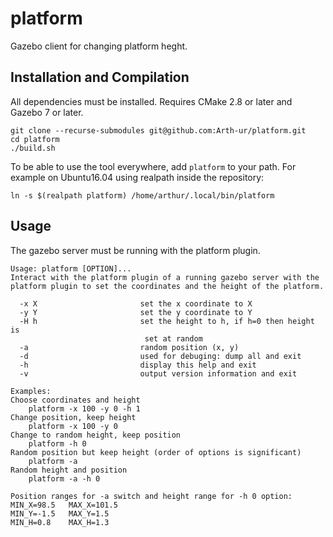 # platform
Gazebo client for changing platform heght.

## Installation and Compilation
All dependencies must be installed. Requires CMake 2.8 or later and 
Gazebo 7 or later.
```
git clone --recurse-submodules git@github.com:Arth-ur/platform.git
cd platform
./build.sh
```
To be able to use the tool everywhere, add `platform` to your path.
For example on Ubuntu16.04 using realpath inside the repository:
```
ln -s $(realpath platform) /home/arthur/.local/bin/platform
```


## Usage
The gazebo server must be running with the platform plugin.

```
Usage: platform [OPTION]...
Interact with the platform plugin of a running gazebo server with the
platform plugin to set the coordinates and the height of the platform.

  -x X                       set the x coordinate to X
  -y Y                       set the y coordinate to Y
  -H h                       set the height to h, if h=0 then height is
                              set at random
  -a                         random position (x, y)
  -d                         used for debuging: dump all and exit
  -h                         display this help and exit
  -v                         output version information and exit

Examples:
Choose coordinates and height
    platform -x 100 -y 0 -h 1
Change position, keep height
    platform -x 100 -y 0
Change to random height, keep position
    platform -h 0
Random position but keep height (order of options is significant)
    platform -a
Random height and position
    platform -a -h 0

Position ranges for -a switch and height range for -h 0 option:
MIN_X=98.5	 MAX_X=101.5
MIN_Y=-1.5	 MAX_Y=1.5
MIN_H=0.8	 MAX_H=1.3
```
